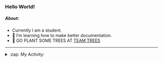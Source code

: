 ### Hello World!

##### About:
- Currently I am a student.
- 🌱 I’m learning how to make better documentation.
- 🌱 GO PLANT SOME TREES AT [TEAM TREES](https://teamtrees.org/)

---
<details>
  <summary>:zap: My Activity:</summary>
  
<!--START_SECTION:waka-->
![Code Time](http://img.shields.io/badge/Code%20Time-1%2C236%20hrs%2018%20mins-blue)

**I'm a Night 🦉** 

```text
🌞 Morning                2017 commits        ███░░░░░░░░░░░░░░░░░░░░░░   10.27 % 
🌆 Daytime                6607 commits        ████████░░░░░░░░░░░░░░░░░   33.63 % 
🌃 Evening                5648 commits        ███████░░░░░░░░░░░░░░░░░░   28.74 % 
🌙 Night                  5377 commits        ███████░░░░░░░░░░░░░░░░░░   27.37 % 
```
📅 **I'm Most Productive on Wednesday** 

```text
Monday                   2720 commits        ███░░░░░░░░░░░░░░░░░░░░░░   13.84 % 
Tuesday                  2712 commits        ███░░░░░░░░░░░░░░░░░░░░░░   13.80 % 
Wednesday                4615 commits        ██████░░░░░░░░░░░░░░░░░░░   23.49 % 
Thursday                 2591 commits        ███░░░░░░░░░░░░░░░░░░░░░░   13.19 % 
Friday                   2098 commits        ███░░░░░░░░░░░░░░░░░░░░░░   10.68 % 
Saturday                 1679 commits        ██░░░░░░░░░░░░░░░░░░░░░░░   08.54 % 
Sunday                   3234 commits        ████░░░░░░░░░░░░░░░░░░░░░   16.46 % 
```


📊 **This Week I Spent My Time On** 

```text
🔥 Editors: 
IntelliJ                 7 hrs 13 mins       █████████████████░░░░░░░░   68.85 % 
VS Code                  2 hrs 35 mins       ██████░░░░░░░░░░░░░░░░░░░   24.70 % 
Android Studio           40 mins             ██░░░░░░░░░░░░░░░░░░░░░░░   06.45 % 

🐱‍💻 Projects: 
java-springboot-projects 4 hrs 17 mins       ██████████░░░░░░░░░░░░░░░   40.82 % 
music-api                2 hrs 30 mins       ██████░░░░░░░░░░░░░░░░░░░   23.82 % 
py-series                2 hrs 2 mins        █████░░░░░░░░░░░░░░░░░░░░   19.41 % 
vlsm-subnet              33 mins             █░░░░░░░░░░░░░░░░░░░░░░░░   05.29 % 
CSE224-Fundamentals-of-An30 mins             █░░░░░░░░░░░░░░░░░░░░░░░░   04.83 % 
```


 Last Updated on 18/10/2023 02:18:34 UTC
<!--END_SECTION:waka-->
</details>

